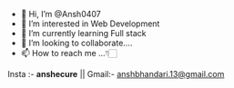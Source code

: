- 👋 Hi, I’m @Ansh0407
- 👀 I’m interested in Web Development 
- 🌱 I’m currently learning Full stack 
- 💞️ I’m looking to collaborate....
- 📫 How to reach me ...👇🏻

Insta :- __anshecure__ |\| Gmail:- anshbhandari.13@gmail.com





